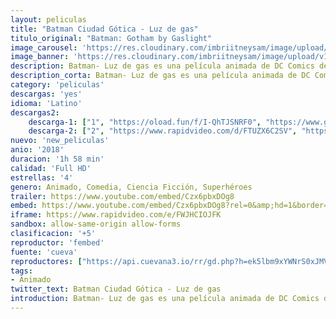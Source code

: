 ```yaml
---
layout: peliculas
title: "Batman Ciudad Gótica - Luz de gas"
titulo_original: "Batman: Gotham by Gaslight"
image_carousel: 'https://res.cloudinary.com/imbriitneysam/image/upload/v1542495439/batman-poster-min.jpg'
image_banner: 'https://res.cloudinary.com/imbriitneysam/image/upload/v1542495439/batman-banner-min.jpg'
description: Batman- Luz de gas es una película animada de DC Comics de 2018. La historia se desarrollara en una Ciudad Gótica de una época victoriana alterna, donde Batman inicia su guerra contra el crimen mientras investiga una nueva serie de asesinatos perpetrados por Jack el Destripador.
description_corta: Batman- Luz de gas es una película animada de DC Comics de 2018. La historia se desarrollara en una Ciudad Gótica de una época victoriana alterna, donde Batman inicia su guerra contra el crimen mientras investiga una...
category: 'peliculas'
descargas: 'yes'
idioma: 'Latino'
descargas2:
    descarga-1: ["1", "https://oload.fun/f/I-QhTJSNRF0", "https://www.google.com/s2/favicons?domain=openload.co","OpenLoad","https://res.cloudinary.com/imbriitneysam/image/upload/v1541473684/mexico.png", "Latino", "Full HD"]
    descarga-2: ["2", "https://www.rapidvideo.com/d/FTUZX6C2SV", "https://www.google.com/s2/favicons?domain=www.rapidvideo.com","RapidVideo","https://res.cloudinary.com/imbriitneysam/image/upload/v1541473684/mexico.png", "Latino", "Full HD"]
nuevo: 'new_peliculas'
anio: '2018'
duracion: '1h 58 min'
calidad: 'Full HD'
estrellas: '4'
genero: Animado, Comedia, Ciencia Ficción, Superhéroes
trailer: https://www.youtube.com/embed/Czx6pbxDOg8
embed: https://www.youtube.com/embed/Czx6pbxDOg8?rel=0&amp;hd=1&border=0&wmode=opaque&enablejsapi=1&modestbranding=1&controls=1&showinfo=1
iframe: https://www.rapidvideo.com/e/FWJHCIOJFK
sandbox: allow-same-origin allow-forms
clasificacion: '+5'
reproductor: 'fembed'
fuente: 'cueva'
reproductores: ["https://api.cuevana3.io/rr/gd.php?h=ek5lbm9xYWNrS0xJMVp5b21KREk0dFBLbjVkaHhkRGdrOG1jbnBpUnhhS1Z5STFsZ2FxN3ZzM0hiS0NOdXBUTHo4S2dhR1BhdTdlYjEzK3FiTXU2cDlxU3FadVkyUT09"]
tags:
- Animado
twitter_text: Batman Ciudad Gótica - Luz de gas
introduction: Batman- Luz de gas es una película animada de DC Comics de 2018. La historia se desarrollara en una Ciudad Gótica de una época victoriana alterna, donde Batman inicia su guerra contra el crimen mientras investiga una...
---
```












